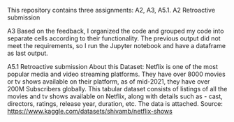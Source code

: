 This repository contains three assignments: A2, A3, A5.1.
A2
Retroactive submission

A3
Based on the feedback, I organized the code and grouped my code into separate cells according to their functionality. 
The previous output did not meet the requirements, so I run the Jupyter notebook and have a dataframe as last output.

A5.1
Retroactive submission
About this Dataset: Netflix is one of the most popular media and video streaming platforms. They have over 8000 movies or tv shows available on their platform, as of mid-2021, they have over 200M Subscribers globally. This tabular dataset consists of listings of all the movies and tv shows available on Netflix, along with details such as - cast, directors, ratings, release year, duration, etc. The data is attached.
Source: https://www.kaggle.com/datasets/shivamb/netflix-shows
